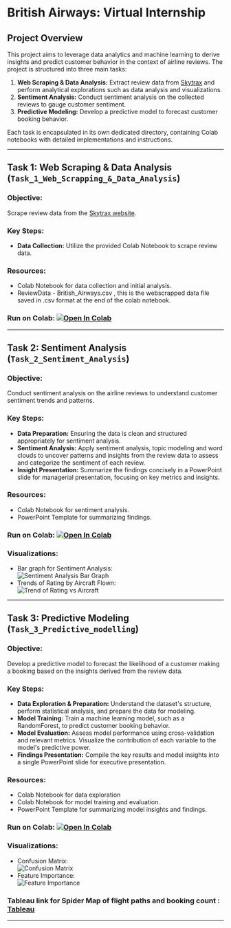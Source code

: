 # **British Airways: Virtual Internship**

## Project Overview
This project aims to leverage data analytics and machine learning to derive insights and predict customer behavior in the context of airline reviews. The project is structured into three main tasks:

1. **Web Scraping & Data Analysis:** Extract review data from [Skytrax](https://www.airlinequality.com/airline-reviews/british-airways) and perform analytical explorations such as data analysis and visualizations.
2. **Sentiment Analysis:** Conduct sentiment analysis on the collected reviews to gauge customer sentiment.
3. **Predictive Modeling:** Develop a predictive model to forecast customer booking behavior.

Each task is encapsulated in its own dedicated directory, containing Colab notebooks with detailed implementations and instructions.

---

## Task 1: Web Scraping & Data Analysis (`Task_1_Web_Scrapping_&_Data_Analysis`)
### Objective:
Scrape review data from the [Skytrax website](https://www.airlinequality.com/airline-reviews/british-airways).

### Key Steps:
- **Data Collection:** Utilize the provided Colab Notebook to scrape review data.

### Resources:
- Colab Notebook for data collection and initial analysis.
- ReviewData - British_Airways.csv , this is the webscrapped data file saved in .csv format at the end of the colab notebook.
### Run on Colab: [![Open In Colab](https://colab.research.google.com/assets/colab-badge.svg)](https://colab.research.google.com/github/Sun-of-a-beach/British_Airways_Virtual_Internship/blob/main/Task_1_Web_Scrapping_%26_Data_Analysis/British_Airways_Web_Scrapping.ipynb)

---

## Task 2: Sentiment Analysis (`Task_2_Sentiment_Analysis`)
### Objective:
Conduct sentiment analysis on the airline reviews to understand customer sentiment trends and patterns.

### Key Steps:
- **Data Preparation:** Ensuring the data is clean and structured appropriately for sentiment analysis.
- **Sentiment Analysis:** Apply sentiment analysis, topic modeling and word clouds to uncover patterns and insights from the review data to assess and categorize the sentiment of each review.
- **Insight Presentation:** Summarize the findings concisely in a PowerPoint slide for managerial presentation, focusing on key metrics and insights.

### Resources:
- Colab Notebook for sentiment analysis.
- PowerPoint Template for summarizing findings.
### Run on Colab: [![Open In Colab](https://colab.research.google.com/assets/colab-badge.svg)](https://colab.research.google.com/github/Sun-of-a-beach/British_Airways_Virtual_Internship/blob/main/Task_2_Sentiment_Analysis/British_Airways_Sentiment_Analysis.ipynb)

### Visualizations:
- Bar graph for Sentiment Analysis:<br> ![Sentiment Analysis Bar Graph](Task_2_Sentiment_Analysis/images/SentimentAnalysisBar.png)
- Trends of Rating by Aircraft Flown:<br>![Trend of Rating vs Aircraft](Task_2_Sentiment_Analysis/images/RatingsbyAircraft.png)
---

## Task 3: Predictive Modeling (`Task_3_Predictive_modelling`)
### Objective:
Develop a predictive model to forecast the likelihood of a customer making a booking based on the insights derived from the review data.

### Key Steps:
- **Data Exploration & Preparation:** Understand the dataset's structure, perform statistical analysis, and prepare the data for modeling.
- **Model Training:** Train a machine learning model, such as a RandomForest, to predict customer booking behavior.
- **Model Evaluation:** Assess model performance using cross-validation and relevant metrics. Visualize the contribution of each variable to the model's predictive power.
- **Findings Presentation:** Compile the key results and model insights into a single PowerPoint slide for executive presentation.

### Resources:
- Colab Notebook for data exploration
- Colab Notebook for model training and evaluation.
- PowerPoint Template for summarizing model insights and findings.
### Run on Colab: [![Open In Colab](https://colab.research.google.com/assets/colab-badge.svg)](https://colab.research.google.com/github/Sun-of-a-beach/British_Airways_Virtual_Internship/blob/main/Task_3_Predictive_modelling/British_Airways_Predictive_Analysis.ipynb)

### Visualizations:
- Confusion Matrix:
  <br> ![Confusion Matrix](Task_3_Predictive_modelling/images/ConfusionMatrix.png)
- Feature Importance:
  <br> ![Feature Importance](Task_3_Predictive_modelling/images/FeatureImportance.png)
### Tableau link for Spider Map of flight paths and booking count : [Tableau](https://public.tableau.com/views/BritishAirwaysDashboard/BritishAirwaysDashboard?:language=en-US&:display_count=n&:origin=viz_share_link)

---
